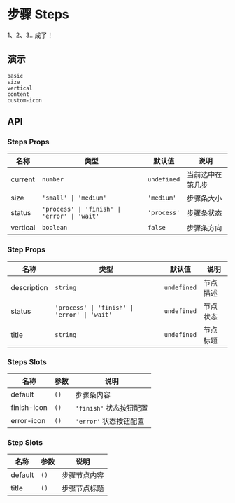 # 步骤 Steps

<!--single-column-->

1、2、3...成了！

## 演示

```demo
basic
size
vertical
content
custom-icon
```

## API

### Steps Props

| 名称 | 类型 | 默认值 | 说明 |
| --- | --- | --- | --- |
| current | `number` | `undefined` | 当前选中在第几步 |
| size | `'small' \| 'medium'` | `'medium'` | 步骤条大小 |
| status | `'process' \| 'finish' \| 'error' \| 'wait'` | `'process'` | 步骤条状态 |
| vertical | `boolean` | `false` | 步骤条方向 |

### Step Props

| 名称 | 类型 | 默认值 | 说明 |
| --- | --- | --- | --- |
| description | `string` | `undefined` | 节点描述 |
| status | `'process' \| 'finish' \| 'error' \| 'wait'` | `undefined` | 节点状态 |
| title | `string` | `undefined` | 节点标题 |

### Steps Slots

| 名称        | 参数 | 说明                    |
| ----------- | ---- | ----------------------- |
| default     | `()` | 步骤条内容              |
| finish-icon | `()` | `'finish'` 状态按钮配置 |
| error-icon  | `()` | `'error'` 状态按钮配置  |

### Step Slots

| 名称    | 参数 | 说明         |
| ------- | ---- | ------------ |
| default | `()` | 步骤节点内容 |
| title   | `()` | 步骤节点标题 |

